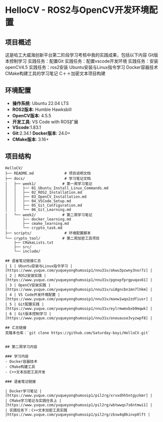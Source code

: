 # HelloCV - ROS2与OpenCV开发环境配置

## 项目概述
这是哈工大威海创新平台第二阶段学习考核中我的实践成果，包括以下内容
Git版本控制学习
实践任务：配置Git
实践任务：配置vscode开发环境
实践任务：安装openCV4.5
实践任务：ros2安装
Ubuntu安装与Linux指令学习
Docker容器技术
CMake构建工具的学习笔记
C＋＋加密文本项目构建


## 环境配置
- **操作系统**: Ubuntu 22.04 LTS
- **ROS2版本**: Humble Hawksbill  
- **OpenCV版本**: 4.5.5
- **开发工具**: VS Code with ROS扩展
- **VScode**:1.83.1
- **Git**:2.34.1
**Docker版本**: 24.0+
- **CMake版本**: 3.16+



## 项目结构
```
HelloCV/
├── README.md              # 项目说明文档
├── docs/                  # 学习笔记文档
│   ├── week1/            # 第一周学习笔记
│   │   ├── 01_Ubuntu_Install_Linux_Commands.md
│   │   ├── 02_ROS2_Installation.md
│   │   ├── 03_OpenCV_Installation.md
│   │   ├── 04_VSCode_Setup.md
│   │   ├── 05_Git_Configuration.md
│   │   └── 06_Git_Learning.md
│   └── week2/            # 第二周学习笔记
│       ├── docker_learning.md
│       ├── cmake_learning.md
│       └── crypto_task.md
├── scripts/               # 环境配置脚本
└── crypto_tool/          # 第二周加密工具项目
    ├── CMakeLists.txt
    ├── src/
    └── include/

## 语雀笔记链接汇总
| 1 | Ubuntu安装与Linux指令学习 | [https://www.yuque.com/yuqueyonghumsoip1/nnu31v/akwu3pzwny3nor7z] |
| 2 | ROS2安装实践 | [https://www.yuque.com/yuqueyonghumsoip1/nnu31v/pgnxpfprgpuqas61] |
| 3 | OpenCV安装实践 | [https://www.yuque.com/yuqueyonghumsoip1/nnu31v/ui8gncbn1mn7lhkm] |
| 4 | VS Code开发环境配置 | [https://www.yuque.com/yuqueyonghumsoip1/nnu31v/manw1wqo2zdfiusr] |
| 5 | Git配置实践 | [https://www.yuque.com/yuqueyonghumsoip1/nnu31v/eylrmwmxbxb9mqwk] |
| 6 | Git版本控制学习 | [https://www.yuque.com/yuqueyonghumsoip1/nnu31v/onouause3vyzwpf8] |

## 汇总链接
克隆本仓库：`git clone https://github.com/Saturday-boyi/HelloCV.git`


## 第二周学习内容

### 学习内容
- Docker容器技术
- CMake构建工具  
- C++文本加密工具开发

### 语雀笔记链接

| Docker学习笔记 | [https://www.yuque.com/yuqueyonghumsoip1/pil2rg/xrvxdhh5ntgyzkmr] |
| CMake学习笔记与实践任务上 | [https://www.yuque.com/yuqueyonghumsoip1/pil2rg/wbtwwqs7s6ntmwi1] |
| 实践任务下：C++文本加密工具实践 |https://www.yuque.com/yuqueyonghumsoip1/pil2rg/zbsw4q8kinvp0lft |